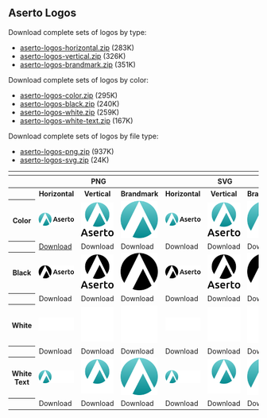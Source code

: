 ## Aserto Logos
Download complete sets of logos by type:
<ul>
  <li><a href="https://github.com/aserto-dev/artwork/releases/download/latest/aserto-logos-horizontal.zip">aserto-logos-horizontal.zip</a> (283K)</li>
  <li><a href="https://github.com/aserto-dev/artwork/releases/download/latest/aserto-logos-vertical.zip">aserto-logos-vertical.zip</a> (326K)</li>
  <li><a href="https://github.com/aserto-dev/artwork/releases/download/latest/aserto-logos-brandmark.zip">aserto-logos-brandmark.zip</a> (351K)</li>
</ul>

Download complete sets of logos by color:
<ul>
  <li><a href="https://github.com/aserto-dev/artwork/releases/download/latest/aserto-logos-color.zip">aserto-logos-color.zip</a> (295K)</li>
  <li><a href="https://github.com/aserto-dev/artwork/releases/download/latest/aserto-logos-black.zip">aserto-logos-black.zip</a> (240K)</li>
  <li><a href="https://github.com/aserto-dev/artwork/releases/download/latest/aserto-logos-white.zip">aserto-logos-white.zip</a> (259K)</li>
  <li><a href="https://github.com/aserto-dev/artwork/releases/download/latest/aserto-logos-white-text.zip">aserto-logos-white-text.zip</a> (167K)</li>
</ul>

Download complete sets of logos by file type:
<ul>
  <li><a href="https://github.com/aserto-dev/artwork/releases/download/latest/aserto-logos-png.zip">aserto-logos-png.zip</a> (937K)</li>
  <li><a href="https://github.com/aserto-dev/artwork/releases/download/latest/aserto-logos-svg.zip">aserto-logos-svg.zip</a> (24K)</li>
</ul>

<table>
    <tr>
    	<th colspan="7"></th>
    </tr>
    <tr>
        <th></th>
        <th colspan="3">PNG</th>
        <th colspan="3">SVG</th>
    </tr>
    <tr>
        <th></th>
        <th>Horizontal</th>
        <th>Vertical</th>
        <th>Brandmark</th>
        <th>Horizontal</th>
        <th>Vertical</th>
        <th>Brandmark</th>
    </tr>
    <tr>
        <th>Color</th>
        <td> 
            <a href="./horizontal/color/aserto-horizontal-color.png" download="aserto-horizontal-color.png">
                <img src="./horizontal/color/aserto-horizontal-color.png" width="200">
            </a>
        </td>
<!--         <td><img src="./horizontal/color/aserto-horizontal-color.png" width="200"></td> -->
        <td><img src="./vertical/color/aserto-vertical-color.png" width="95"></td>
        <td><img src="./brandmark/color/aserto-brandmark-color.png" width="75"></td>
        <td><img src="./horizontal/color/aserto-horizontal-color.svg" width="200"></td>
        <td><img src="./vertical/color/aserto-vertical-color.svg" width="95"></td>
        <td><img src="./brandmark/color/aserto-brandmark-color.svg" width="75"></td>
    </tr>
    <tr>
        <th></th>
        <td><a download="aserto-horizontal-color.png" href="https://raw.githubusercontent.com/aserto-dev/artwork/main/logo/horizontal/color/aserto-horizontal-color.png">Download</a></td>
        <td>Download</td>
        <td>Download</td>
        <td>Download</td>
        <td>Download</td>
        <td>Download</td>
    </tr>  
    <tr>
        <th>Black</th>
        <td><img src="./horizontal/black/aserto-horizontal-black.png" width="200"></td>
        <td><img src="./vertical/black/aserto-vertical-black.png" width="95"></td>
        <td><img src="./brandmark/black/aserto-brandmark-black.png" width="75"></td>
        <td><img src="./horizontal/black/aserto-horizontal-black.svg" width="200"></td>
        <td><img src="./vertical/black/aserto-vertical-black.svg" width="95"></td>
        <td><img src="./brandmark/black/aserto-brandmark-black.svg" width="75"></td>
    </tr>
    <tr>
        <th></th>
        <td>Download</td>
        <td>Download</td>
        <td>Download</td>
        <td>Download</td>
        <td>Download</td>
        <td>Download</td>
    </tr> 
    <tr>
        <th>White</th>
        <td><img src="./horizontal/white/aserto-horizontal-white.png" width="200"></td>
        <td><img src="./vertical/white/aserto-vertical-white.png" width="95"></td>
        <td><img src="./brandmark/white/aserto-brandmark-white.png" width="75"></td>
        <td><img src="./horizontal/white/aserto-horizontal-white.svg" width="200"></td>
        <td><img src="./vertical/white/aserto-vertical-white.svg" width="95"></td>
        <td><img src="./brandmark/white/aserto-brandmark-white.svg" width="75"></td>
    </tr>
    <tr>
        <th></th>
        <td>Download</td>
        <td>Download</td>
        <td>Download</td>
        <td>Download</td>
        <td>Download</td>
        <td>Download</td>
    </tr>
    <tr>
        <th>White Text</th>
        <td><img src="./horizontal/white-text/aserto-horizontal-white-text.png" width="200"></td>
        <td><img src="./vertical/white-text/aserto-vertical-color-white-text.png" width="95"></td>
        <td><img src="./brandmark/color/aserto-brandmark-color.png" width="75"></td>
        <td><img src="./horizontal/white-text/aserto-horizontal-white-text.svg" width="200"></td>
        <td><img src="./vertical/white-text/aserto-vertical-color-white-text.svg" width="95"></td>
        <td><img src="./brandmark/color/aserto-brandmark-color.svg" width="75"></td>
    </tr>
        <tr>
        <th></th>
        <td>Download</td>
        <td>Download</td>
        <td>Download</td>
        <td>Download</td>
        <td>Download</td>
        <td>Download</td>
    </tr>
</table>
